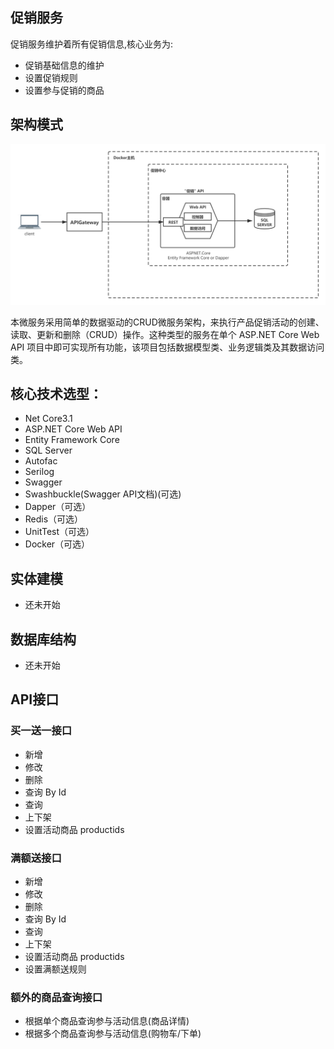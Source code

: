 
## 促销服务
促销服务维护着所有促销信息,核心业务为:
- 促销基础信息的维护
- 设置促销规则
- 设置参与促销的商品

## 架构模式
![avatar](/img/促销中心架构图.png)

本微服务采用简单的数据驱动的CRUD微服务架构，来执行产品促销活动的创建、读取、更新和删除（CRUD）操作。这种类型的服务在单个 ASP.NET Core Web API 项目中即可实现所有功能，该项目包括数据模型类、业务逻辑类及其数据访问类。

## 核心技术选型：
- Net Core3.1
- ASP.NET Core Web API
- Entity Framework Core
- SQL Server
- Autofac
- Serilog
- Swagger
- Swashbuckle(Swagger API文档)(可选)
- Dapper（可选）
- Redis（可选）
- UnitTest（可选）
- Docker（可选）

## 实体建模
- 还未开始

## 数据库结构
- 还未开始




##  API接口
### 买一送一接口
- 新增
- 修改
- 删除
- 查询 By Id
- 查询
- 上下架
- 设置活动商品 productids

### 满额送接口
- 新增
- 修改
- 删除
- 查询 By Id
- 查询
- 上下架
- 设置活动商品 productids
- 设置满额送规则

### 额外的商品查询接口
- 根据单个商品查询参与活动信息(商品详情)
- 根据多个商品查询参与活动信息(购物车/下单)



